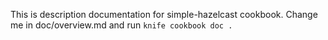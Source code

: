 This is description documentation for simple-hazelcast cookbook.
Change me in doc/overview.md and run `knife cookbook doc .`
